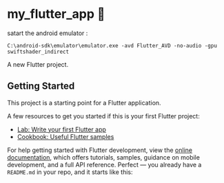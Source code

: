
# my_flutter_app 📱 
satart the android emulator : 
```
C:\android-sdk\emulator\emulator.exe -avd Flutter_AVD -no-audio -gpu swiftshader_indirect
```
A new Flutter project.

## Getting Started

This project is a starting point for a Flutter application.

A few resources to get you started if this is your first Flutter project:

- [Lab: Write your first Flutter app](https://docs.flutter.dev/get-started/codelab)
- [Cookbook: Useful Flutter samples](https://docs.flutter.dev/cookbook)

For help getting started with Flutter development, view the
[online documentation](https://docs.flutter.dev/), which offers tutorials,
samples, guidance on mobile development, and a full API reference.
Perfect — you already have a `README.md` in your repo, and it starts like this:
  
```
    